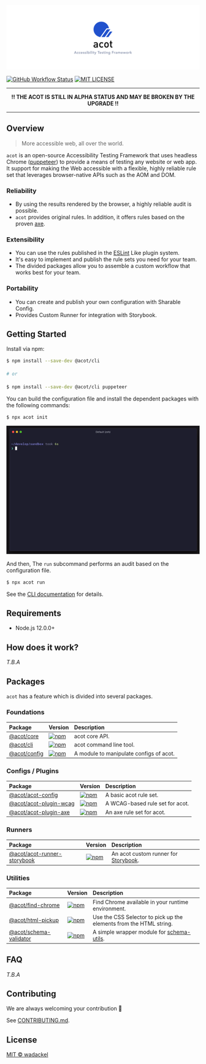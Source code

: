 ![acot - Accessibility Testing Framework](docs/assets/repository-header.png)

[![GitHub Workflow Status](https://img.shields.io/github/workflow/status/acot-a11y/acot/CI?logo=github&style=flat-square)](https://github.com/acot-a11y/acot/actions?workflow=CI)
[![MIT LICENSE](https://img.shields.io/github/license/acot-a11y/acot?label=license&style=flat-square)](./LICENSE)

---

<p align="center">
  <strong>!! THE ACOT IS STILL IN ALPHA STATUS AND MAY BE BROKEN BY THE UPGRADE !!</strong>
</p>

---

## Overview

> More accessible web, all over the world.

`acot` is an open-source Accessibility Testing Framework that uses headless Chrome ([puppeteer](https://github.com/puppeteer/puppeteer)) to provide a means of testing any website or web app. It support for making the Web accessible with a flexible, highly reliable rule set that leverages browser-native APIs such as the AOM and DOM.

### Reliability

- By using the results rendered by the browser, a highly reliable audit is possible.
- `acot` provides original rules. In addition, it offers rules based on the proven [axe](https://github.com/dequelabs/axe-core).

### Extensibility

- You can use the rules published in the [ESLint](https://eslint.org/) Like plugin system.
- It's easy to implement and publish the rule sets you need for your team.
- The divided packages allow you to assemble a custom workflow that works best for your team.

### Portability

- You can create and publish your own configuration with Sharable Config.
- Provides Custom Runner for integration with Storybook.

## Getting Started

Install via npm:

```bash
$ npm install --save-dev @acot/cli

# or

$ npm install --save-dev @acot/cli puppeteer
```

You can build the configuration file and install the dependent packages with the following commands:

```bash
$ npx acot init
```

![Running acot init command](./docs/assets/acot-init.gif)

And then, The `run` subcommand performs an audit based on the configuration file.

```bash
$ npx acot run
```

See the [CLI documentation](packages/cli) for details.

## Requirements

- Node.js 12.0.0+

## How does it work?

_T.B.A_

## Packages

`acot` has a feature which is divided into several packages.

### Foundations

| Package                            | Version                                                                                                           | Description                             |
| :--------------------------------- | :---------------------------------------------------------------------------------------------------------------- | :-------------------------------------- |
| [@acot/core](./packages/core/)     | [![npm](https://img.shields.io/npm/v/@acot/core?style=flat-square)](https://www.npmjs.com/package/@acot/core)     | acot core API.                          |
| [@acot/cli](./packages/cli/)       | [![npm](https://img.shields.io/npm/v/@acot/cli?style=flat-square)](https://www.npmjs.com/package/@acot/cli)       | acot command line tool.                 |
| [@acot/config](./packages/config/) | [![npm](https://img.shields.io/npm/v/@acot/config?style=flat-square)](https://www.npmjs.com/package/@acot/config) | A module to manipulate configs of acot. |

### Configs / Plugins

| Package                                                | Version                                                                                                                               | Description                     |
| :----------------------------------------------------- | :------------------------------------------------------------------------------------------------------------------------------------ | :------------------------------ |
| [@acot/acot-config](./packages/acot-config/)           | [![npm](https://img.shields.io/npm/v/@acot/acot-config?style=flat-square)](https://www.npmjs.com/package/@acot/acot-config)           | A basic acot rule set.          |
| [@acot/acot-plugin-wcag](./packages/acot-plugin-wcag/) | [![npm](https://img.shields.io/npm/v/@acot/acot-plugin-wcag?style=flat-square)](https://www.npmjs.com/package/@acot/acot-plugin-wcag) | A WCAG-based rule set for acot. |
| [@acot/acot-plugin-axe](./packages/acot-plugin-axe/)   | [![npm](https://img.shields.io/npm/v/@acot/acot-plugin-axe?style=flat-square)](https://www.npmjs.com/package/@acot/acot-plugin-axe)   | An axe rule set for acot.       |

### Runners

| Package                                                          | Version                                                                                                                                         | Description                                                                      |
| :--------------------------------------------------------------- | :---------------------------------------------------------------------------------------------------------------------------------------------- | :------------------------------------------------------------------------------- |
| [@acot/acot-runner-storybook](./packages/acot-runner-storybook/) | [![npm](https://img.shields.io/npm/v/@acot/acot-runner-storybook?style=flat-square)](https://www.npmjs.com/package/@acot/acot-runner-storybook) | An acot custom runner for [Storybook](https://github.com/storybookjs/storybook). |

### Utilities

| Package                                                | Version                                                                                                                               | Description                                                                          |
| :----------------------------------------------------- | :------------------------------------------------------------------------------------------------------------------------------------ | :----------------------------------------------------------------------------------- |
| [@acot/find-chrome](./packages/find-chrome/)           | [![npm](https://img.shields.io/npm/v/@acot/find-chrome?style=flat-square)](https://www.npmjs.com/package/@acot/find-chrome)           | Find Chrome available in your runtime environment.                                   |
| [@acot/html-pickup](./packages/html-pickup/)           | [![npm](https://img.shields.io/npm/v/@acot/html-pickup?style=flat-square)](https://www.npmjs.com/package/@acot/html-pickup)           | Use the CSS Selector to pick up the elements from the HTML string.                   |
| [@acot/schema-validator](./packages/schema-validator/) | [![npm](https://img.shields.io/npm/v/@acot/schema-validator?style=flat-square)](https://www.npmjs.com/package/@acot/schema-validator) | A simple wrapper module for [schema-utils](https://github.com/webpack/schema-utils). |

## FAQ

_T.B.A_

## Contributing

We are always welcoming your contribution :clap:

See [CONTRIBUTING.md](./CONTRIBUTING.md).

## License

[MIT © wadackel](./LICENSE)

